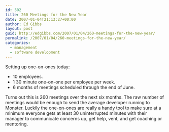 ```yaml
---
id: 502
title: 260 Meetings for the New Year
date: 2007-01-04T21:13:27+00:00
author: Ed Gibbs
layout: post
guid: http://edgibbs.com/2007/01/04/260-meetings-for-the-new-year/
permalink: /2007/01/04/260-meetings-for-the-new-year/
categories:
  - management
  - software development
---
```

Setting up one-on-ones today:

  * 10 employees.
  * 1 30 minute one-on-one per employee per week.
  * 6 months of meetings scheduled through the end of June.

Turns out this is 260 meetings over the next six months. The raw number of meetings would be enough to send the average developer running to Monster. Luckily the one-on-ones are really a handy tool to make sure at a minimum everyone gets at least 30 uninterrupted minutes with their manager to communicate concerns up, get help, vent, and get coaching or mentoring.